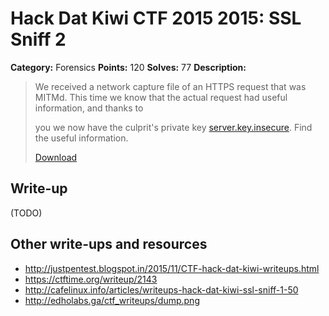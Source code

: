 # Hack Dat Kiwi CTF 2015 2015: SSL Sniff 2

**Category:** Forensics
**Points:** 120
**Solves:** 77
**Description:**

> We received a network capture file of an HTTPS request that was MITMd. This time we know that the actual request had useful information, and thanks to
> 
> you we now have the culprit's private key [server.key.insecure](./server.key.insecure). Find the useful information.
> 
> [Download](./client.pcap)


## Write-up

(TODO)

## Other write-ups and resources

* <http://justpentest.blogspot.in/2015/11/CTF-hack-dat-kiwi-writeups.html>
* <https://ctftime.org/writeup/2143>
* <http://cafelinux.info/articles/writeups-hack-dat-kiwi-ssl-sniff-1-50>
* <http://edholabs.ga/ctf_writeups/dump.png>
